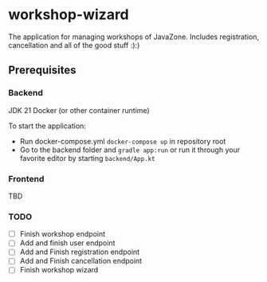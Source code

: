 # workshop-wizard
The application for managing workshops of JavaZone. Includes registration, cancellation and all of the good stuff :):)

## Prerequisites

### Backend
JDK 21
Docker (or other container runtime)

To start the application:
* Run docker-compose.yml `docker-compose up` in repository root
* Go to the backend folder and `gradle app:run` or run it through your favorite editor by starting `backend/App.kt`



### Frontend
TBD


### TODO
- [ ] Finish workshop endpoint
- [ ] Add and finish user endpoint
- [ ] Add and Finish registration endpoint
- [ ] Add and Finish cancellation endpoint
- [ ] Finish workshop wizard
